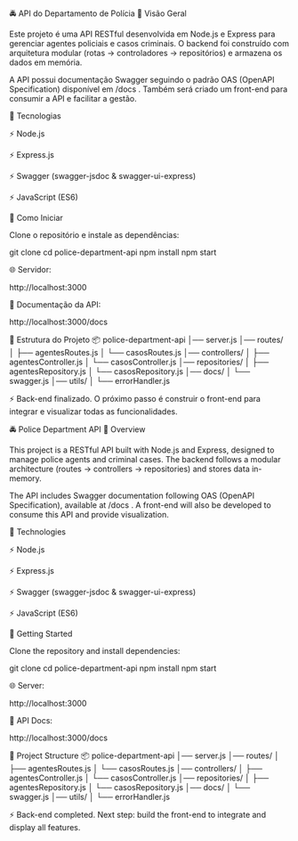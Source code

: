 🚔 API do Departamento de Polícia
📌 Visão Geral

Este projeto é uma API RESTful desenvolvida em Node.js e Express para gerenciar agentes policiais e casos criminais.
O backend foi construído com arquitetura modular (rotas → controladores → repositórios) e armazena os dados em memória.

A API possui documentação Swagger seguindo o padrão OAS (OpenAPI Specification) disponível em /docs
.
Também será criado um front-end para consumir a API e facilitar a gestão.

🔧 Tecnologias

⚡ Node.js

⚡ Express.js

⚡ Swagger (swagger-jsdoc & swagger-ui-express)

⚡ JavaScript (ES6)

🚀 Como Iniciar

Clone o repositório e instale as dependências:

git clone <repo-url>
cd police-department-api
npm install
npm start


🌐 Servidor:

http://localhost:3000


📑 Documentação da API:

http://localhost:3000/docs

📂 Estrutura do Projeto
📦 police-department-api
│── server.js
│── routes/
│   ├── agentesRoutes.js
│   └── casosRoutes.js
│── controllers/
│   ├── agentesController.js
│   └── casosController.js
│── repositories/
│   ├── agentesRepository.js
│   └── casosRepository.js
│── docs/
│   └── swagger.js
│── utils/
│   └── errorHandler.js


⚡ Back-end finalizado. O próximo passo é construir o front-end para integrar e visualizar todas as funcionalidades.

🚔 Police Department API
📌 Overview

This project is a RESTful API built with Node.js and Express, designed to manage police agents and criminal cases.
The backend follows a modular architecture (routes → controllers → repositories) and stores data in-memory.

The API includes Swagger documentation following OAS (OpenAPI Specification), available at /docs
.
A front-end will also be developed to consume this API and provide visualization.

🔧 Technologies

⚡ Node.js

⚡ Express.js

⚡ Swagger (swagger-jsdoc & swagger-ui-express)

⚡ JavaScript (ES6)

🚀 Getting Started

Clone the repository and install dependencies:

git clone <repo-url>
cd police-department-api
npm install
npm start


🌐 Server:

http://localhost:3000


📑 API Docs:

http://localhost:3000/docs

📂 Project Structure
📦 police-department-api
│── server.js
│── routes/
│   ├── agentesRoutes.js
│   └── casosRoutes.js
│── controllers/
│   ├── agentesController.js
│   └── casosController.js
│── repositories/
│   ├── agentesRepository.js
│   └── casosRepository.js
│── docs/
│   └── swagger.js
│── utils/
│   └── errorHandler.js


⚡ Back-end completed. Next step: build the front-end to integrate and display all features.

